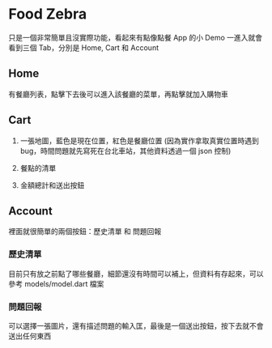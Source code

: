 # Food Zebra

只是一個非常簡單且沒實際功能，看起來有點像點餐 App 的小 Demo
一進入就會看到三個 Tab，分別是 Home, Cart 和 Account

## Home
有餐廳列表，點擊下去後可以進入該餐廳的菜單，再點擊就加入購物車

## Cart
1. 一張地圖，藍色是現在位置，紅色是餐廳位置
(因為實作拿取真實位置時遇到 bug，時間問題就先寫死在台北車站，其他資料透過一個 json 控制)

2. 餐點的清單

3. 金額總計和送出按鈕

## Account
裡面就很簡單的兩個按鈕：歷史清單 和 問題回報
### 歷史清單
目前只有放之前點了哪些餐廳，細節還沒有時間可以補上，但資料有存起來，可以參考 models/model.dart 檔案
### 問題回報
可以選擇一張圖片，還有描述問題的輸入匡，最後是一個送出按鈕，按下去就不會送出任何東西
